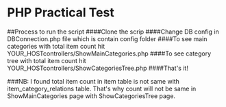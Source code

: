 # PHP Practical Test

##Process to run the script
####Clone the scrip
####Change DB config in DBConnection.php file which is contain config folder
####To see main categories with total item count hit YOUR_HOSTcontrollers/ShowMainCategories.php
####To see category tree with total item count hit YOUR_HOSTcontrollers/ShowCategoriesTree.php
####That's it!

###NB: I found total item count in item table is not same with item_category_relations table. That's why count will not be same in ShowMainCategories page with ShowCategoriesTree page.

